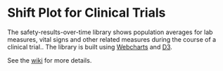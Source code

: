 # Shift Plot for Clinical Trials
The safety-results-over-time library shows population averages for lab measures, vital signs and other related measures during the course of a clinical trial.. The library is built using [Webcharts](https://github.com/RhoInc/Webcharts) and [D3](https://www.d3js.org). 

See the [wiki](https://github.com/RhoInc/safety-results-over-time/wiki) for more details.